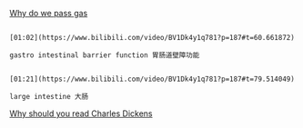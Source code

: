 [Why do we pass gas](https://www.bilibili.com/video/BV1Dk4y1q781?p=187)

```ad-note

[01:02](https://www.bilibili.com/video/BV1Dk4y1q781?p=187#t=60.661872)

gastro intestinal barrier function 胃肠道壁障功能
```

```ad-note

[01:21](https://www.bilibili.com/video/BV1Dk4y1q781?p=187#t=79.514049)

large intestine 大肠
```


[Why should you read Charles Dickens](https://www.bilibili.com/video/BV1Dk4y1q781?p=188)
